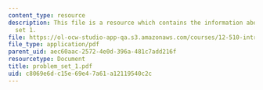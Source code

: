 ```yaml
---
content_type: resource
description: This file is a resource which contains the information about problem
  set 1.
file: https://ol-ocw-studio-app-qa.s3.amazonaws.com/courses/12-510-introduction-to-seismology-spring-2010/c8069e6dc15e69e47a61a12119540c2c_problem_set_1.pdf
file_type: application/pdf
parent_uid: aec60aac-2572-4e0d-396a-481c7add216f
resourcetype: Document
title: problem_set_1.pdf
uid: c8069e6d-c15e-69e4-7a61-a12119540c2c
---
```

